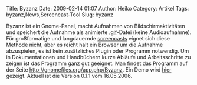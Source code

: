 Title: Byzanz
Date: 2009-02-14 01:07
Author: Heiko
Category: Artikel
Tags: byzanz,News,Screencast-Tool
Slug: byzanz

Byzanz ist ein Gnome-Panel, macht Aufnahmen von Bildschirmaktivitäten und
speichert die Aufnahme als animierte
[.gif](http://de.wikipedia.org/wiki/GIF)-Datei (keine Audioaufnahme). Für
großformatige und langdauernde
[screencasts](http://de.wikipedia.org/wiki/Screencast) eignet sich diese
Methode nicht, aber es reicht halt ein Browser um die Aufnahme abzuspielen, es
ist kein zusätzliches Plugin oder Programm notwendig. Um in Dokumentationen
und Handbüchern kurze Abläufe und Arbeitsschritte zu zeigen ist das Programm
ganz gut geeignet. Man findet das Programm auf der Seite
<http://gnomefiles.org/app.php/Byzanz>. Ein Demo wird
[hier](http://people.freedesktop.org/~company/byzanz/demo.gif) gezeigt.
Aktuell ist die Version 0.1.1 vom 16.05.2006.


